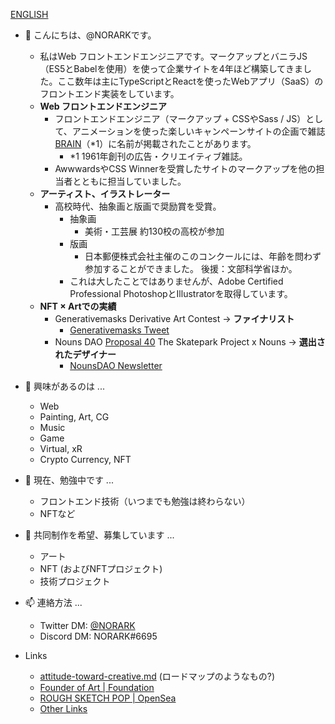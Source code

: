 [ENGLISH](https://github.com/NORARK)

- 👋 こんにちは、@NORARKです。
  * 私はWeb フロントエンドエンジニアです。マークアップとバニラJS（ES5とBabelを使用）を使って企業サイトを4年ほど構築してきました。ここ数年は主にTypeScriptとReactを使ったWebアプリ（SaaS）のフロントエンド実装をしています。
  * **Web フロントエンドエンジニア**
    * フロントエンドエンジニア（マークアップ + CSSやSass / JS）として、アニメーションを使った楽しいキャンペーンサイトの企画で雑誌[BRAIN](https://www.sendenkaigi.com/books/brain/)（*1）に名前が掲載されたことがあります。
      * *1 1961年創刊の広告・クリエイティブ雑誌。
    * AwwwardsやCSS Winnerを受賞したサイトのマークアップを他の担当者とともに担当していました。
  * **アーティスト、イラストレーター**
    * 高校時代、抽象画と版画で奨励賞を受賞。
      * 抽象画
        * 美術・工芸展 約130校の高校が参加
      * 版画
        * 日本郵便株式会社主催のこのコンクールには、年齢を問わず参加することができました。 後援：文部科学省ほか。
      * これは大したことではありませんが、Adobe Certified Professional PhotoshopとIllustratorを取得しています。
  * **NFT × Artでの実績**
    * Generativemasks Derivative Art Contest -> **ファイナリスト**
      * [Generativemasks Tweet](https://twitter.com/generativemasks/status/1460514636831158277)
    * Nouns DAO [Proposal 40](https://nouns.wtf/vote/40) The Skatepark Project x Nouns -> **選出されたデザイナー**
      * [NounsDAO Newsletter](https://nouns.substack.com/p/brush-up-your-sk8ing-skills-the-decks?s=r)

- 👀 興味があるのは ...
  * Web
  * Painting, Art, CG
  * Music
  * Game
  * Virtual, xR
  * Crypto Currency, NFT

- 🌱 現在、勉強中です ...
  * フロントエンド技術（いつまでも勉強は終わらない）
  * NFTなど
- 💞️ 共同制作を希望、募集しています ...
  * アート
  * NFT (およびNFTプロジェクト)
  * 技術プロジェクト

- 📫 連絡方法 ...
  * Twitter DM: [@NORARK](https://twitter.com/N0RARK)
  * Discord DM: NORARK#6695

- Links
  * [attitude-toward-creative.md](https://github.com/NORARK/NORARK/blob/main/attitude-toward-creative.md) (ロードマップのようなもの?)
  * [Founder of Art | Foundation](https://foundation.app/@NORARK)
  * [ROUGH SKETCH POP | OpenSea](https://opensea.io/collection/norark--rough-sketch-pop)
  * [Other Links](https://lit.link/norark)
